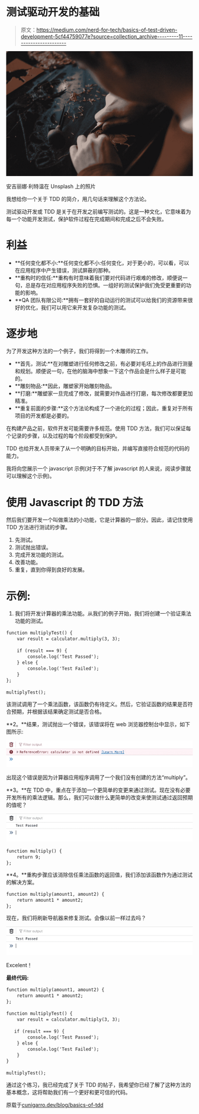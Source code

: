 # 测试驱动开发的基础

> 原文：<https://medium.com/nerd-for-tech/basics-of-test-driven-development-5cf44759077e?source=collection_archive---------11----------------------->

![](img/93b1aeb95d20cf948ec9924e8e09a13a.png)

安吉丽娜·利特温在 Unsplash 上的照片

我想给你一个关于 TDD 的简介，用几句话来理解这个方法论。

测试驱动开发或 TDD 是关于在开发之前编写测试的。这是一种文化，它意味着为每一个功能开发测试，保护软件过程在完成期间和完成之后不会失败。

# 利益

*   **任何变化都不小:**任何变化都不小:任何变化，对于更小的，可以看，可以在应用程序中产生错误，测试屏蔽的那种。
*   **重构时的信任:**重构有时意味着我们要对代码进行艰难的修改，顺便说一句，总是存在对应用程序失败的恐惧。一组好的测试保护我们免受更重要的功能的影响。
*   **QA 团队有限公司:**拥有一套好的自动运行的测试可以给我们的资源带来很好的优化，我们可以用它来开发复杂功能的测试。

# 逐步地

为了开发这种方法的一个例子，我们将得到一个木雕师的工作。

*   **首先，测试:**在对雕塑进行任何修改之前，有必要对毛坯上的作品进行测量和规划。顺便说一句，在他的脑海中想象一下这个作品会是什么样子是可能的。
*   **雕刻物品:**因此，雕塑家开始雕刻物品。
*   **打磨:**雕塑家一旦完成了修改，就需要对作品进行打磨，每次修改都要更加精准。
*   **重复前面的步骤:**这个方法论构成了一个进化的过程；因此，重复对于所有项目的开发都是必要的。

在构建产品之前，软件开发可能需要许多规范。使用 TDD 方法，我们可以保证每个记录的步骤，以及过程的每个阶段都受到保护。

TDD 也给开发人员带来了从一个明确的目标开始，并编写直接符合规范的代码的能力。

我将向您展示一个 javascript 示例(对于不了解 javascript 的人来说，阅读步骤就可以理解这个示例)。

# 使用 Javascript 的 TDD 方法

然后我们要开发一个叫做乘法的小功能，它是计算器的一部分。因此，请记住使用 TDD 方法进行测试的步骤。

1.  先测试。
2.  测试抛出错误。
3.  完成开发功能的测试。
4.  改善功能。
5.  重复，直到你得到良好的发展。

# 示例:

1.  我们将开发计算器的乘法功能。从我们的例子开始，我们将创建一个验证乘法功能的测试。

```
function multiplyTest() { 
    var result = calculator.multiply(3, 3); 

    if (result === 9) { 
        console.log('Test Passed'); 
    } else { 
        console.log('Test Failed'); 
    } 
};

multiplyTest();
```

该测试调用了一个乘法函数，该函数仍有待定义。然后，它验证函数的结果是否符合预期，并根据该结果确定测试是否合格。

**2。**结果，测试抛出一个错误，该错误将在 web 浏览器控制台中显示，如下图所示:

![](img/0428f45c7e95e805fd0c782d7970197b.png)

出现这个错误是因为计算器应用程序调用了一个我们没有创建的方法“multiply”。

**3。**在 TDD 中，重点在于添加一个更简单的变更来通过测试。现在没有必要开发所有的乘法逻辑。那么，我们可以做什么更简单的改变来使测试通过返回预期的值呢？

![](img/a646b7432fcf4d496acd259e8edd2f29.png)

```
function multiply() { 
    return 9;
};
```

**4。**重构步骤应该消除信任乘法函数的返回值，我们添加该函数作为通过测试的解决方案。

```
function multiply(amount1, amount2) { 
    return amount1 * amount2;
};
```

现在，我们将刷新导航器来修复测试。会像以前一样过去吗？

![](img/a646b7432fcf4d496acd259e8edd2f29.png)

Excelent！

**最终代码:**

```
function multiply(amount1, amount2) { 
    return amount1 * amount2;
};

function multiplyTest() { 
    var result = calculator.multiply(3, 3); 

   if (result === 9) { 
        console.log('Test Passed'); 
    } else { 
        console.log('Test Failed'); 
    } 
}

multiplyTest();
```

通过这个练习，我已经完成了关于 TDD 的帖子，我希望你已经了解了这种方法的基本概念，这将帮助我们有一个更好和更可信的代码。

原载于[cunigarro.dev/blog/basics-of-tdd](http://cunigarro.dev/blog/basics-of-tdd)